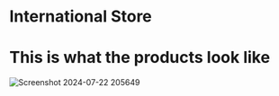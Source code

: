 ﻿# International Store
 

# This is what the products look like
![Screenshot 2024-07-22 205649](https://github.com/user-attachments/assets/f9273a47-4d06-4086-8632-fd2a819435a0)
